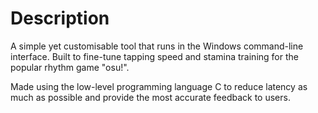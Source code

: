 # Description
A simple yet customisable tool that runs in the Windows command-line interface. Built to fine-tune tapping speed and stamina training for the popular rhythm game "osu!".

Made using the low-level programming language C to reduce latency as much as possible and provide the most accurate feedback to users.
